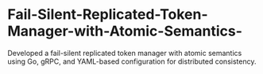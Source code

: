 # Fail-Silent-Replicated-Token-Manager-with-Atomic-Semantics-
Developed a fail-silent replicated token manager with atomic semantics using Go, gRPC, and YAML-based configuration for distributed consistency.
